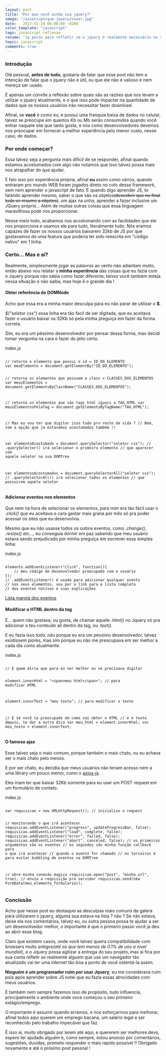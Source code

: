 ```yaml
---
layout: post
title: "Por que você ainda usa jquery?"
image: "/assets/porque-jquery/cover.jpg"
date:   2017-01-18 08:00:00 -0200
color_template: "javascript"
tags: javascript reflexao
resume: "Ja parou para refletir se o jquery é realmente necessário no seu site? Um papo sobre como devemos nos preocupar com cada kb."
topic: javascript
comments: true
---
```


<h3>Introdução</h3>
<p>Olá pessoal, <b>antes de tudo</b>, gostaria de falar que esse post não tem a intenção de falar que o jquery não é útil, ou que ele não é valioso e nem mereça ser usado.</p>
<p>É apenas um convite a reflexão sobre quais são as razões que nos levam a utilizar o jquery atualmente, e o que isso pode impactar na quantidade de dados que os nossos usuários irão necessitar fazer download.</p>
<p>Afinal, se <b>você</b> é como eu, e possui uma franquia baixa de dados no celular, talvez se preocupe em quantos Kb ou Mb serão consumidos quando você entrar naquele site que tanto gosta, e nós como desenvolvedores devemos nos preocupar em fornecer a melhor experiência pelo menor custo, nesse caso, de dados.</p>

<h3>Por onde começar?</h3>
<p>Essa talvez seja a pergunta mais difícil de se responder, afinal quando estamos acostumados com algo não notamos que isso talvez possa mais nos atrapalhar do que ajudar.</p>
<p>E falo isso por experiência própria, afinal <b>eu</b> assim como vários, quando entraram pro mundo WEB foram jogados direto no colo desse framework, sem nem aprender o javascript de fato. E quando digo aprender JS, to falando aprender mesmo, saber o que são os objetos<strike>(descobrir que no final tudo se resume a objetos)</strike>, um ajax na unha, aprender a fazer inclusive um JQuery próprio... Além de muitas outras coisas que essa linguagem maravilhosa pode nos proporcionar.</p>
<p>Nesse meio todo, acabamos nos acostumando com as facilidades que ele nos proporciona e usamos ele para tudo, literalmente tudo. Nós eramos capazes de fazer os nossos usuários baixarem 32kb de JS por que gostavamos de uma feature que poderia ter sido reescrita em "código nativo" em 1 linha.</p>

<h3>Certo... Mas e aí?</h3>
<p>Realmente, simplesmente jogar as palavras ao vento não adiantam muito, então abaixo vou relatar a <b>minha experiência</b> das coisas que eu fazia com o Jquery porque não sabia como fazer diferente, talvez você também esteja nessa situação e não saiba, mas hoje é o grande dia !</p>

<h4>Obter referência do DOMNode</h4>
<p>Acho que essa era a minha maior desculpa para eu não parar de utilizar o <b>$</b>.</p>
<p><i>$("seletor css")</i> essa linha era tão fácil de ser digitada, que eu aceitava fazer o usuário baixar os 32Kb só pela minha preguiça em fazer da forma correta.</p>
<p>Sim, eu era um péssimo desenvolvedor por pensar dessa forma, mas decidi tomar vergonha na cara e fazer do jeito certo.</p>
<div class="code javascript">
	<span class="file-name">index.js</span>
	<pre><code>
// retorna o elemento que possui o id = ID_DO_ELEMENTO
var meuElemento = document.getElementBy("ID_DO_ELEMENTO");

// retorna os elementos que possuem a class = CLASSES_DOS_ELEMENTOS
var meusElementos = document.getElementsByClassName("CLASSES_DOS_ELEMENTOS");

// retorna os elementos que são tags html iguais a TAG_HTML
var meusElementosPelaTag = document.getElementsByTagName("TAG_HTML");


// Mas eu vou ter que digitar isso tudo pro resto da vida ?
// Bem, tem a opção que ja estavamos acostumados também !!

var elementoAcostumado	 = document.querySelector("seletor css");
// .querySelector() irá selecionar o primeiro elemento
// que aparecer com aquele seletor na sua DOMTree

var elementosAcostumados = document.querySelectorAll("seletor css");
// .querySelectorAll() irá selecionar todos os elementos
// que possuirem aquele seletor
</code></pre>
</div>

<h4>Adicionar eventos nos elementos</h4>
<p>Que nem na hora de selecionar os elementos, para mim era tão fácil usar o <i>.click()</i> que eu aceitava o cara gastar mais grana por mês só pra poder acessar os sites que eu desenvolvia.</p>
<p>Mesmo que eu não usasse todos os outros eventos, como <i>.change()</i>, <i>.resize()</i> etc..., eu conseguia dormir em paz sabendo que meu usuário estava sendo prejudicado por minha preguiça em escrever essa simples linha:</p>
<div class="code javascript">
	<span class="file-name">index.js</span>
	<pre><code>
elemento.addEventListener("click", function(){
	// meu código de desenvolvedor preocupado com o usuário
});
// .addEventListener() é usada para adicionar qualquer evento
// nos seus elementos, vou por o link para a lista completa
// dos eventos nativos e suas explicações
</code></pre>
</div>
<p><a href="https://developer.mozilla.org/en-US/docs/Web/Events">Lista marota dos eventos</a></p>

<h4>Modificar o HTML dentro da tag</h4>
<p>É... quem não gostava, ou gosta, de chamar aquele <i>.html()</i> no Jquery só pra adicionar o teu conteudo ali dentro da tag, ou <i>.text()</i>.</p>
<p>E eu fazia isso tudo, não porque eu era um péssimo desenvolvedor, talvez existissem piores, mas sim porque eu não me preocupava em ser melhor a cada dia como atualmente.</p>
<div class="code javascript">
	<span class="file-name">index.js</span>
	<pre><code>
// E quem diria que para eu ser melhor eu só precisava digitar

element.innerHtml = "&lt;span&gt;meu html&lt;/span&gt;";
	// para modificar HTML

element.innerText = "meu texto";
	// para modificar o texto

// E se você ta preocupado em como vai obter o HTML
// e o texto depois, te dar a outra dica
var meu_html = element.innerHtml;
var meu_texto = element.innerText;
</code></pre>
</div>

<h4>O famoso ajax</h4>
<p>Esse talvez seja o mais comum, porque também o mais chato, ou eu achava ser o mais chato pelo menos.</p>
<p>E por ser chato, eu decidia que meus usuários não teriam acesso nem a uma library um pouco menor, como o <a href="https://github.com/mzabriskie/axios">axios-js</a>.</p>
<p>Eles iriam ter que baixar 32Kb somente para eu usar um POST request em um formulário de contato.</p>
<div class="code javascript">
	<span class="file-name">index.js</span>
	<pre><code>
var requisicao = new XMLHttpRequest(); // inicializo o request

// monitorando o que irá acontecer
requisicao.addEventListener("progress", updateProgressBar, false);
requisicao.addEventListener("load", complete, false);
requisicao.addEventListener("error", failed, false);
requisicao.addEventListener("abort", canceled, false);
// os primeiros argumentos são os eventos
// os segundos são minha função callback para o que irá acontecer
//	  quando o evento for chamado
// os terceiros é para evitar bubbling de eventos na DOMTree

// abre minha conexão magica
requisicao.open("post", "minha_url", true);
// envia a requisição pro servidor
requisicao.send(new FormData(meu_elemento_formulario));
</code></pre>
</div>

<h3>Conclusão</h3>
<p>Acho que nesse post eu destaquei as desculpas mais comuns da galera para utilizarem o jquery, alguma sua estava na lista ? não ? Se não estava, deixe ela nos comentários, talvez eu, ou outra pessoa possa te ajudar a ser um desenvolvedor melhor, o importante é que o primeiro passo você ja deu ao abrir esse blog.</p>
<p>Claro que existem casos, onde você talvez queira compatibilidade com browsers muito antigos<i>(até os que tem menos de 0.1% de uso a nivel mundial)</i>, e o Jquery possa agilizar a entrega do seu projeto, mas aí fica por sua conta refletir se realmente alguem que use um navegador tão atualizado vai ter uma internet tão boa a ponto de você ostentá-la assim.</p>
<p><b>Ninguém é um programador ruim por usar Jquery</b>, eu me considerava ruim pois após aprender sobre JS notei que eu fazia essas atrocidades com meus usuários. </p>
<p>E também nem sempre fazemos isso de propósito, tudo influencia, principalmente o ambiente onde voce começou o seu primeiro estágio/emprego.</p>
<p>O importante é assumir quando erramos, e nos esforçarmos para melhorar, afinal todos aqui querem um emprego bacana, um salário legal e ser reconhecido pelo trabalho impecável que faz.</p>
<p>É isso aí, muito obrigado por lerem até aqui, e quererem ser melhores devs, espero ter ajudado alguém e, como sempre, estou ansioso por comentários, sugestões, duvidas, prometo responder o mais rapido possível !! Obrigado novamente e até o próximo post pessoal !</p>
